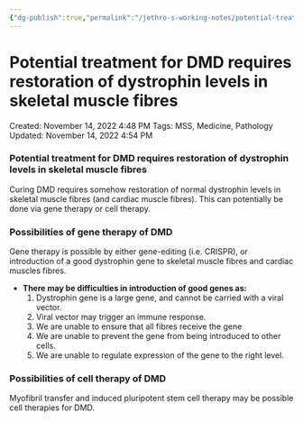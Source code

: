 ```yaml
---
{"dg-publish":true,"permalink":"/jethro-s-working-notes/potential-treatment-for-dmd-requires-restoration-o/","dgPassFrontmatter":true}
---
```



# Potential treatment for DMD requires restoration of dystrophin levels in skeletal muscle fibres

Created: November 14, 2022 4:48 PM
Tags: MSS, Medicine, Pathology
Updated: November 14, 2022 4:54 PM

### Potential treatment for DMD requires restoration of dystrophin levels in skeletal muscle fibres

Curing DMD requires somehow restoration of normal dystrophin levels in skeletal muscle fibres (and cardiac muscle fibres). This can potentially be done via gene therapy or cell therapy.

### Possibilities of gene therapy of DMD

Gene therapy is possible by either gene-editing (i.e. CRISPR), or introduction of a good dystrophin gene to skeletal muscle fibres and cardiac muscles fibres.

- ******************************************************************************************There may be difficulties in introduction of good genes as:******************************************************************************************
    1. Dystrophin gene is a large gene, and cannot be carried with a viral vector.
    2. Viral vector may trigger an immune response.
    3. We are unable to ensure that all fibres receive the gene
    4. We are unable to prevent the gene from being introduced to other cells.
    5. We are unable to regulate expression of the gene to the right level.

### Possibilities of cell therapy of DMD

Myofibril transfer and induced pluripotent stem cell therapy may be possible cell therapies for DMD.